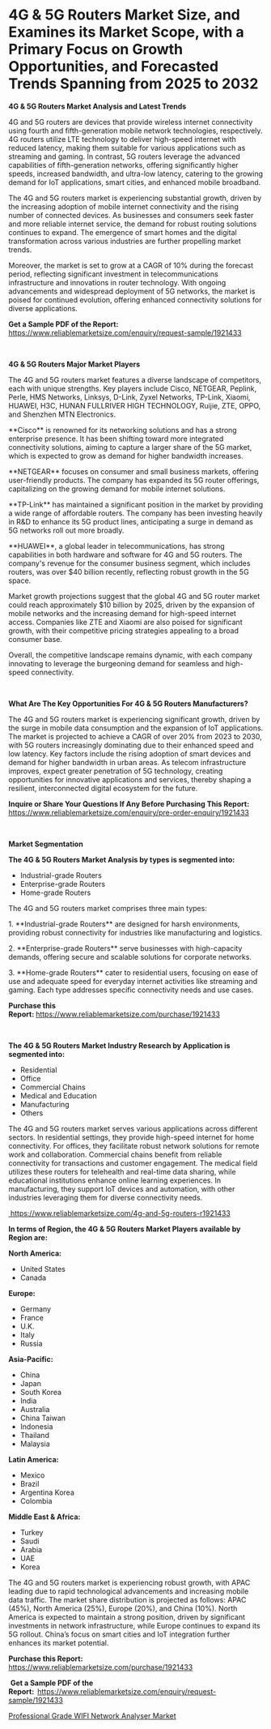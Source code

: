 <p><h1>4G & 5G Routers Market Size, and Examines its Market Scope, with a Primary Focus on Growth Opportunities, and Forecasted Trends Spanning from 2025 to 2032</h1></p><p><strong>4G & 5G Routers Market Analysis and Latest Trends</strong></p>
<p><p>4G and 5G routers are devices that provide wireless internet connectivity using fourth and fifth-generation mobile network technologies, respectively. 4G routers utilize LTE technology to deliver high-speed internet with reduced latency, making them suitable for various applications such as streaming and gaming. In contrast, 5G routers leverage the advanced capabilities of fifth-generation networks, offering significantly higher speeds, increased bandwidth, and ultra-low latency, catering to the growing demand for IoT applications, smart cities, and enhanced mobile broadband.</p><p>The 4G and 5G routers market is experiencing substantial growth, driven by the increasing adoption of mobile internet connectivity and the rising number of connected devices. As businesses and consumers seek faster and more reliable internet service, the demand for robust routing solutions continues to expand. The emergence of smart homes and the digital transformation across various industries are further propelling market trends.</p><p>Moreover, the market is set to grow at a CAGR of 10% during the forecast period, reflecting significant investment in telecommunications infrastructure and innovations in router technology. With ongoing advancements and widespread deployment of 5G networks, the market is poised for continued evolution, offering enhanced connectivity solutions for diverse applications.</p></p>
<p><strong>Get a Sample PDF of the Report:&nbsp;</strong> <a href="https://www.reliablemarketsize.com/enquiry/request-sample/1921433?utm_campaign=3223&utm_medium=2&utm_source=Github&utm_content=ia&utm_term=08042025&utm_id=4g-5g-routers">https://www.reliablemarketsize.com/enquiry/request-sample/1921433</a></p>
<p>&nbsp;</p>
<p><strong>4G & 5G Routers Major Market Players</strong></p>
<p><p>The 4G and 5G routers market features a diverse landscape of competitors, each with unique strengths. Key players include Cisco, NETGEAR, Peplink, Perle, HMS Networks, Linksys, D-Link, Zyxel Networks, TP-Link, Xiaomi, HUAWEI, H3C, HUNAN FULLRIVER HIGH TECHNOLOGY, Ruijie, ZTE, OPPO, and Shenzhen MTN Electronics.</p><p>**Cisco** is renowned for its networking solutions and has a strong enterprise presence. It has been shifting toward more integrated connectivity solutions, aiming to capture a larger share of the 5G market, which is expected to grow as demand for higher bandwidth increases.</p><p>**NETGEAR** focuses on consumer and small business markets, offering user-friendly products. The company has expanded its 5G router offerings, capitalizing on the growing demand for mobile internet solutions.</p><p>**TP-Link** has maintained a significant position in the market by providing a wide range of affordable routers. The company has been investing heavily in R&D to enhance its 5G product lines, anticipating a surge in demand as 5G networks roll out more broadly.</p><p>**HUAWEI**, a global leader in telecommunications, has strong capabilities in both hardware and software for 4G and 5G routers. The company's revenue for the consumer business segment, which includes routers, was over $40 billion recently, reflecting robust growth in the 5G space.</p><p>Market growth projections suggest that the global 4G and 5G router market could reach approximately $10 billion by 2025, driven by the expansion of mobile networks and the increasing demand for high-speed internet access. Companies like ZTE and Xiaomi are also poised for significant growth, with their competitive pricing strategies appealing to a broad consumer base.</p><p>Overall, the competitive landscape remains dynamic, with each company innovating to leverage the burgeoning demand for seamless and high-speed connectivity.</p></p>
<p>&nbsp;</p>
<p><strong>What Are The Key Opportunities For 4G & 5G Routers Manufacturers?</strong></p>
<p><p>The 4G and 5G routers market is experiencing significant growth, driven by the surge in mobile data consumption and the expansion of IoT applications. The market is projected to achieve a CAGR of over 20% from 2023 to 2030, with 5G routers increasingly dominating due to their enhanced speed and low latency. Key factors include the rising adoption of smart devices and demand for higher bandwidth in urban areas. As telecom infrastructure improves, expect greater penetration of 5G technology, creating opportunities for innovative applications and services, thereby shaping a resilient, interconnected digital ecosystem for the future.</p></p>
<p><strong>Inquire or Share Your Questions If Any Before Purchasing This Report:</strong> <a href="https://www.reliablemarketsize.com/enquiry/pre-order-enquiry/1921433?utm_campaign=3223&utm_medium=2&utm_source=Github&utm_content=ia&utm_term=08042025&utm_id=4g-5g-routers">https://www.reliablemarketsize.com/enquiry/pre-order-enquiry/1921433</a></p>
<p>&nbsp;</p>
<p><strong>Market Segmentation</strong></p>
<p><strong>The 4G & 5G Routers Market Analysis by types is segmented into:</strong></p>
<p><ul><li>Industrial-grade Routers</li><li>Enterprise-grade Routers</li><li>Home-grade Routers</li></ul></p>
<p><p>The 4G and 5G routers market comprises three main types: </p><p>1. **Industrial-grade Routers** are designed for harsh environments, providing robust connectivity for industries like manufacturing and logistics.  </p><p>2. **Enterprise-grade Routers** serve businesses with high-capacity demands, offering secure and scalable solutions for corporate networks.  </p><p>3. **Home-grade Routers** cater to residential users, focusing on ease of use and adequate speed for everyday internet activities like streaming and gaming. Each type addresses specific connectivity needs and use cases.</p></p>
<p><strong>Purchase this Report:&nbsp;</strong><a href="https://www.reliablemarketsize.com/purchase/1921433?utm_campaign=3223&utm_medium=2&utm_source=Github&utm_content=ia&utm_term=08042025&utm_id=4g-5g-routers">https://www.reliablemarketsize.com/purchase/1921433</a></p>
<p>&nbsp;</p>
<p><strong>The 4G & 5G Routers Market Industry Research by Application is segmented into:</strong></p>
<p><ul><li>Residential</li><li>Office</li><li>Commercial Chains</li><li>Medical and Education</li><li>Manufacturing</li><li>Others</li></ul></p>
<p><p>The 4G and 5G routers market serves various applications across different sectors. In residential settings, they provide high-speed internet for home connectivity. For offices, they facilitate robust network solutions for remote work and collaboration. Commercial chains benefit from reliable connectivity for transactions and customer engagement. The medical field utilizes these routers for telehealth and real-time data sharing, while educational institutions enhance online learning experiences. In manufacturing, they support IoT devices and automation, with other industries leveraging them for diverse connectivity needs.</p></p>
<p><a href="https://www.reliablemarketsize.com/4g-and-5g-routers-r1921433?utm_campaign=3223&utm_medium=2&utm_source=Github&utm_content=ia&utm_term=08042025&utm_id=4g-5g-routers">&nbsp;https://www.reliablemarketsize.com/4g-and-5g-routers-r1921433</a></p>
<p><strong>In terms of Region, the 4G & 5G Routers Market Players available by Region are:</strong></p>
<p>
    <p> <strong> North America: </strong>
        <ul>
            <li>United States</li>
            <li>Canada</li>
        </ul>
        </p> 
    <p> <strong> Europe: </strong>
        <ul>
            <li>Germany</li>
            <li>France</li>
            <li>U.K.</li>
            <li>Italy</li>
            <li>Russia</li>
        </ul>
        </p> 
    <p> <strong> Asia-Pacific: </strong>
        <ul>
            <li>China</li>
            <li>Japan</li>
            <li>South Korea</li>
            <li>India</li>
            <li>Australia</li>
            <li>China Taiwan</li>
            <li>Indonesia</li>
            <li>Thailand</li>
            <li>Malaysia</li>
        </ul>
        </p> 
    <p> <strong> Latin America: </strong>
        <ul>
            <li>Mexico</li>
            <li>Brazil</li>
            <li>Argentina Korea</li>
            <li>Colombia</li>
        </ul>
        </p> 
    <p> <strong> Middle East & Africa: </strong>
        <ul>
            <li>Turkey</li>
            <li>Saudi</li>
            <li>Arabia</li>
            <li>UAE</li>
            <li>Korea</li>
        </ul>
    </p>
    </p>
<p><p>The 4G and 5G routers market is experiencing robust growth, with APAC leading due to rapid technological advancements and increasing mobile data traffic. The market share distribution is projected as follows: APAC (45%), North America (25%), Europe (20%), and China (10%). North America is expected to maintain a strong position, driven by significant investments in network infrastructure, while Europe continues to expand its 5G rollout. China’s focus on smart cities and IoT integration further enhances its market potential.</p></p>
<p><strong>Purchase this Report: </strong><a href="https://www.reliablemarketsize.com/purchase/1921433?utm_campaign=3223&utm_medium=2&utm_source=Github&utm_content=ia&utm_term=08042025&utm_id=4g-5g-routers">https://www.reliablemarketsize.com/purchase/1921433</a></p>
<p>&nbsp;<strong>Get a Sample PDF of the Report:&nbsp;&nbsp;</strong><a href="https://www.reliablemarketsize.com/enquiry/request-sample/1921433?utm_campaign=3223&utm_medium=2&utm_source=Github&utm_content=ia&utm_term=08042025&utm_id=4g-5g-routers">https://www.reliablemarketsize.com/enquiry/request-sample/1921433</a></p>
<p><strong></strong></p>
<p><p><a href="https://github.com/kaloyhboosh/Market-Research-Report-List-1/blob/main/professional-grade-wifi-network-analyser-market.md?utm_campaign=3223&utm_medium=2&utm_source=Github&utm_content=ia&utm_term=08042025&utm_id=4g-5g-routers">Professional Grade WIFI Network Analyser Market</a></p></p>